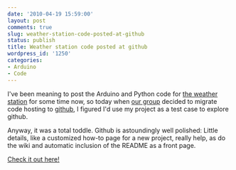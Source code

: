 ```yaml
---
date: '2010-04-19 15:59:00'
layout: post
comments: true
slug: weather-station-code-posted-at-github
status: publish
title: Weather station code posted at github
wordpress_id: '1250'
categories:
- Arduino
- Code
---
```


I've been meaning to post the Arduino and Python code for [the weather station](http://fnord.phfactor.net/2009/06/23/arduino-datalogger-is-up/) for some time now, so today when [our group](http://ooici.net/) decided to migrate code hosting to [github](http://github.com/), I figured I'd use my project as a test case to explore github.

Anyway, it was a total toddle. Github is astoundingly well polished: Little details, like a customized how-to page for a new project, really help, as do the wiki and automatic inclusion of the README as a front page.

[Check it out here!](http://github.com/phubbard/office-weather)
